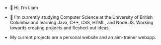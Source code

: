- 👋 Hi, I’m Liam
- 👀 I'm currently studying Computer Science at the University of British Columbia and learning Java, C++, CSS, HTML, and Node.JS. Working towards creating projects and fleshed-out ideas.

- My current projects are a personal website and an aim-trainer webapp.
<!---
LiamBa99/LiamBa99 is a ✨ special ✨ repository because its `README.md` (this file) appears on your GitHub profile.
You can click the Preview link to take a look at your changes.
--->
